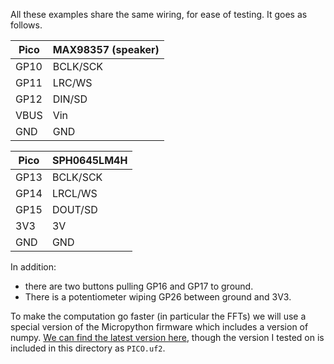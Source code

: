 All these examples share the same wiring, for ease of testing. It goes as follows.

Pico| MAX98357 (speaker)
-|-
GP10| BCLK/SCK
GP11| LRC/WS
GP12| DIN/SD
VBUS| Vin
GND | GND

Pico| SPH0645LM4H
-|-
GP13| BCLK/SCK
GP14| LRCL/WS
GP15| DOUT/SD
3V3 | 3V
GND | GND

In addition:

- there are two buttons pulling GP16 and GP17 to ground.
- There is a potentiometer wiping GP26 between ground and 3V3.

To make the computation go faster (in particular the FFTs) we will use a special version of the Micropython firmware which includes a version of numpy. [We can find the latest version here](https://github.com/v923z/micropython-builder), though the version I tested on is included in this directory as `PICO.uf2`.

